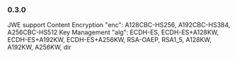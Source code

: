 
### 0.3.0 ### 
JWE support 
Content Encryption "enc": A128CBC-HS256, A192CBC-HS384, A256CBC-HS512 
Key Management "alg": ECDH-ES, ECDH-ES+A128KW, ECDH-ES+A192KW, ECDH-ES+A256KW, RSA-OAEP, RSA1_5, A128KW, A192KW, A256KW, dir